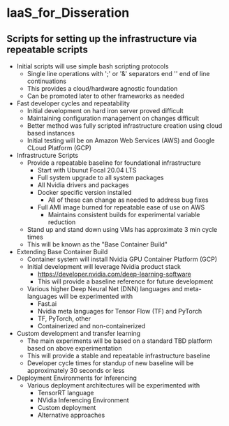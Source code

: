 # IaaS_for_Disseration
## Scripts for setting up the infrastructure via repeatable scripts
* Initial scripts will use simple bash scripting protocols
  * Single line operations with ';' or '&' separators end '\' end of line continuations
  * This provides a cloud/hardware agnostic foundation
  * Can be promoted later to other frameworks as needed
* Fast developer cycles and repeatability
  * Initial development on hard iron server proved difficult
  * Maintaining configuration management on changes difficult
  * Better method was fully scripted infrastructure creation using cloud based instances
  * Initial testing will be on Amazon Web Services (AWS) and Google CLoud Platform (GCP)
* Infrastructure Scripts
  * Provide a repeatable baseline for foundational infrastructure
    * Start with Ubunut Focal 20.04 LTS
    * Full system upgrade to all system packages 
    * All Nvidia drivers and packages 
    * Docker specific version installed
      * All of these can change as needed to address bug fixes
    * Full AMI image burned for repeatable ease of use on AWS
      * Maintains consistent builds for experimental variable reduction
  * Stand up and stand down using VMs has approximate 3 min cycle times
  * This will be known as the "Base Container Build"
* Extending Base Container Build
  * Container system will install Nvidia GPU Container Platform (GCP)
  * Initial development will leverage Nvidia product stack
    * https://developer.nvidia.com/deep-learning-software
    * This will provide a baseline reference for future development
  * Various higher Deep Neural Net (DNN) languages and meta-languages will be experimented with
    * Fast.ai
    * Nvidia meta languages for Tensor Flow (TF) and PyTorch
    * TF, PyTorch, other
    * Containerized and non-containerized
* Custom development and transfer learning
  * The main experiments will be based on a standard TBD platform based on above experimentation
  * This will provide a stable and repeatable infrastructure baseline
  * Developer cycle times for standup of new baseline will be approximately 30 seconds or less
* Deployment Environments for Inferencing
  * Various deployment architectures will be experimented with
    * TensorRT language
    * NVidia Inferencing Environment
    * Custom deployment
    * Alternative approaches
